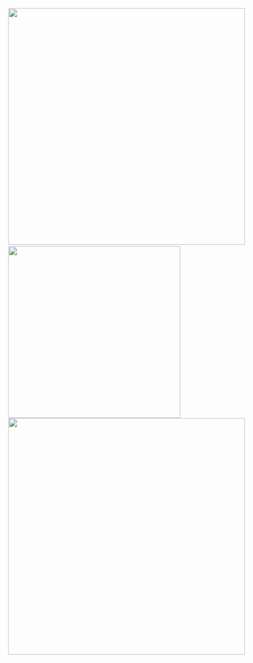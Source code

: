 <div style="display: inline">
  <img src="https://github-readme-stats.vercel.app/api?username=nathan130200&theme=merko&show_icons=true&hide_border=true&include_all_commits=true" width="482">&nbsp;
  <img src="https://github-readme-stats.vercel.app/api/top-langs/?username=nathan130200&layout=compact&theme=merko&hide_border=true&langs_count=10" width="350">
  <img src="https://github-readme-stats.vercel.app/api/wakatime?username=FRNathan13&theme=merko&hide_border=true" width="482">
</div>
